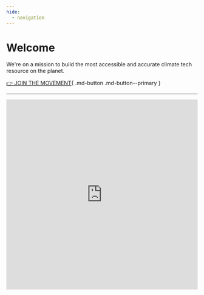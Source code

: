 ```yaml
---
hide:
  - navigation
---
```


# Welcome

We're on a mission to build the most accessible and accurate climate tech resource on the planet.

[👉 JOIN THE MOVEMENT](../solutions){ .md-button .md-button--primary }

---

<iframe src='https://interactive.guim.co.uk/embed/aus/2017/carbon-embed' frameborder='0' scrolling='no' width='100%' height='500px'></iframe>

<!-- !!! example "Our top priorities" -->

<!-- !!! example "Become a member" [heart donate] -->
<!--stackedit_data:
eyJoaXN0b3J5IjpbMTU4NzI1MjM1MSwyMTM0MzY3NTc5XX0=
-->